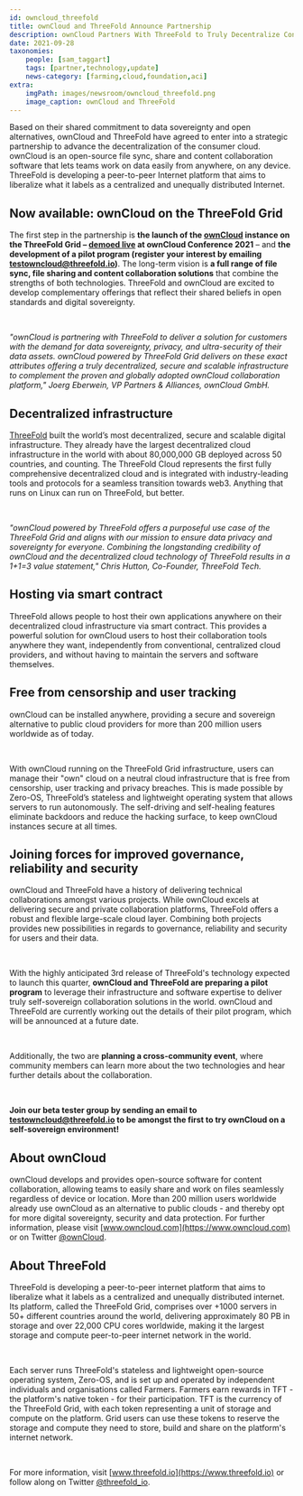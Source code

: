 ```yaml
---
id: owncloud_threefold
title: ownCloud and ThreeFold Announce Partnership
description: ownCloud Partners With ThreeFold to Truly Decentralize Content Collaboration
date: 2021-09-28
taxonomies:
    people: [sam_taggart]
    tags: [partner,technology,update]
    news-category: [farming,cloud,foundation,aci]
extra:
    imgPath: images/newsroom/owncloud_threefold.png
    image_caption: ownCloud and ThreeFold
---
```


Based on their shared commitment to data sovereignty and open alternatives, ownCloud and ThreeFold have agreed to enter into a strategic partnership to advance the decentralization of the consumer cloud. ownCloud is an open-source file sync, share and content collaboration software that lets teams work on data easily from anywhere, on any device. ThreeFold is developing a peer-to-peer Internet platform that aims to liberalize what it labels as a centralized and unequally distributed Internet.

## Now available: ownCloud on the ThreeFold Grid

The first step in the partnership is **the launch of the [ownCloud](https://www.owncloud.com) instance on the ThreeFold Grid – [demoed live](https://www.youtube.com/watch?v=2ZkpsG6dQvw) at ownCloud Conference 2021** – and **the development of  a pilot program (register your interest by emailing testowncloud@threefold.io)**. The long-term vision is **a full range of file sync, file sharing and content collaboration solutions** that combine the strengths of both technologies. ThreeFold and ownCloud are excited to develop complementary offerings that reflect their shared beliefs in open standards and digital sovereignty. 

<br/>

*"ownCloud is partnering with ThreeFold to deliver a solution for customers with the demand for data sovereignty, privacy, and ultra-security of their data assets. ownCloud powered by ThreeFold Grid delivers on these exact attributes offering a truly decentralized, secure and scalable infrastructure to complement the proven and globally adopted ownCloud collaboration platform," Joerg Eberwein, VP Partners & Alliances, ownCloud GmbH.*

## Decentralized infrastructure

[ThreeFold](https://threefold.io) built the world’s most decentralized, secure and scalable digital infrastructure. They already have the largest decentralized cloud infrastructure in the world with about 80,000,000 GB deployed across 50 countries, and counting. The ThreeFold Cloud represents the first fully comprehensive decentralized cloud and is integrated with industry-leading tools and protocols for a seamless transition towards web3. Anything that runs on Linux can run on ThreeFold, but better.

<br/>

*"ownCloud powered by ThreeFold offers a purposeful use case of the ThreeFold Grid and aligns with our mission to ensure data privacy and sovereignty for everyone. Combining the longstanding credibility of ownCloud and the decentralized cloud technology of ThreeFold results in a 1+1=3 value statement," Chris Hutton, Co-Founder, ThreeFold Tech.*

## Hosting via smart contract

ThreeFold allows people to host their own applications anywhere on their decentralized cloud infrastructure via smart contract. This provides a powerful solution for ownCloud users to host their collaboration tools anywhere they want, independently from conventional, centralized cloud providers, and without having to maintain the servers and software themselves.

## Free from censorship and user tracking

ownCloud can be installed anywhere, providing a secure and sovereign alternative to public cloud providers ​​for more than 200 million users worldwide as of today.

<br/>

With ownCloud running on the ThreeFold Grid infrastructure, users can manage their "own" cloud on a neutral cloud infrastructure that is free from censorship, user tracking and privacy breaches. This is made possible by Zero-OS, ThreeFold’s stateless and lightweight operating system that allows servers to run autonomously. The self-driving and self-healing features eliminate backdoors and reduce the hacking surface, to keep ownCloud instances secure at all times.

## Joining forces for improved governance, reliability and security

ownCloud and ThreeFold have a history of delivering technical collaborations amongst various projects. While ownCloud excels at delivering secure and private collaboration platforms, ThreeFold offers a robust and flexible large-scale cloud layer. Combining both projects provides new possibilities in regards to governance, reliability and security for users and their data. 

<br/>

With the highly anticipated 3rd release of ThreeFold's technology expected to launch this quarter, **ownCloud and ThreeFold are preparing a pilot program** to leverage their infrastructure and software expertise to deliver truly self-sovereign collaboration solutions in the world. ownCloud and ThreeFold are currently working out the details of their pilot program, which will be announced at a future date.

<br/>

Additionally, the two are **planning a cross-community event**, where community members can learn more about the two technologies and hear further details about the collaboration.

<br/>

**Join our beta tester group by sending an email to testowncloud@threefold.io to be amongst the first to try ownCloud on a self-sovereign environment!**

## About ownCloud

ownCloud develops and provides open-source software for content collaboration, allowing teams to easily share and work on files seamlessly regardless of device or location. More than 200 million users worldwide already use ownCloud as an alternative to public clouds - and thereby opt for more digital sovereignty, security and data protection. For further information, please visit [www.owncloud.com](https://www.owncloud.com) or on Twitter [@ownCloud](https://twitter.com/ownCloud).

## About ThreeFold

ThreeFold is developing a peer-to-peer internet platform that aims to liberalize what it labels as a centralized and unequally distributed internet. Its platform, called the ThreeFold Grid, comprises over +1000 servers in 50+ different countries around the world, delivering approximately 80 PB in storage and over 22,000 CPU cores worldwide, making it the largest storage and compute peer-to-peer internet network in the world.

<br/>

Each server runs ThreeFold's stateless and lightweight open-source operating system, Zero-OS, and is set up and operated by independent individuals and organisations called Farmers. Farmers earn rewards in TFT - the platform's native token - for their participation. TFT is the currency of the ThreeFold Grid, with each token representing a unit of storage and compute on the platform. Grid users can use these tokens to reserve the storage and compute they need to store, build and share on the platform's internet network.

<br/>

For more information, visit [www.threefold.io](https://www.threefold.io) or follow along on Twitter [@threefold_io](https://twitter.com/threefold_io).
